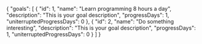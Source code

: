 <!-- /goals -->
{
  "goals": [
    {
      "id": 1,
      "name": "Learn programming 8 hours a day",
      "description": "This is your goal description",
      "progressDays": 1,
      "uniterruptedProgressDays": 0
    },
    {
      "id": 2,
      "name": "Do something interesting",
      "description": "This is your goal description",
      "progressDays": 1,
      "uniterruptedProgressDays": 0
    }
  ]
}
